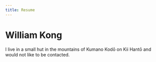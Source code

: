 ```yaml
---
title: Resume
---
```


# William Kong #

I live in a small hut in the mountains of Kumano Kodō on Kii Hantō and would not
like to be contacted.
